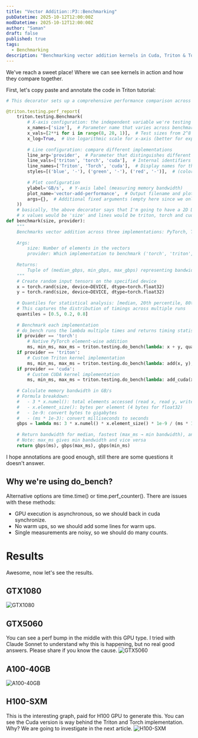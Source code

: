 ```yaml
---
title: "Vector Addition::P3::Benchmarking"
pubDatetime: 2025-10-12T12:00:00Z
modDatetime: 2025-10-12T12:00:00Z
author: "Saman"
draft: false
published: true
tags:
  - Benchmarking
description: "Benchmarking vector addition kernels in Cuda, Triton & Torch"
---
```

We've reach a sweet place! Where we can see kernels in action and how they compare together.

First, let's copy paste and annotate the code in Triton tutorial:

```python
# This decorator sets up a comprehensive performance comparison across different implementations

@triton.testing.perf_report(
    triton.testing.Benchmark(
        # X-axis configuration: the independent variable we're testing
        x_names=['size'],  # Parameter name that varies across benchmark runs
        x_vals=[2**i for i in range(8, 28, 1)],  # Test sizes from 2^8 (256) to 2^27 (134M) elements
        x_log=True,  # Use logarithmic scale for x-axis (better for exponential ranges)
        
        # Line configuration: compare different implementations
        line_arg='provider',  # Parameter that distinguishes different implementations
        line_vals=['triton', 'torch', 'cuda'],  # Internal identifiers for each implementation
        line_names=['Triton', 'Torch', 'cuda'],  # Display names for the legend
        styles=[('blue', '-'), ('green', '-'), ('red', '-')],  # (color, line_style) tuples
        
        # Plot configuration
        ylabel='GB/s',  # Y-axis label (measuring memory bandwidth)
        plot_name='vector-add-performance',  # Output filename and plot title
        args={},  # Additional fixed arguments (empty here since we only vary size/provider)
    ))
    # basically, the above decorator says that I'm going to have a 2D Diagram
    # x values would be 'size' and lines would be triton, torch and cuda.
def benchmark(size, provider):
    """
    Benchmarks vector addition across three implementations: PyTorch, Triton, and CUDA.
    
    Args:
        size: Number of elements in the vectors
        provider: Which implementation to benchmark ('torch', 'triton', or 'cuda')
    
    Returns:
        Tuple of (median_gbps, min_gbps, max_gbps) representing bandwidth at different quantiles
    """
    # Create random input tensors on the specified device
    x = torch.rand(size, device=DEVICE, dtype=torch.float32)
    y = torch.rand(size, device=DEVICE, dtype=torch.float32)
    
    # Quantiles for statistical analysis: [median, 20th percentile, 80th percentile]
    # This captures the distribution of timings across multiple runs
    quantiles = [0.5, 0.2, 0.8]
    
    # Benchmark each implementation
    # do_bench runs the lambda multiple times and returns timing statistics
    if provider == 'torch':
        # Native PyTorch element-wise addition
        ms, min_ms, max_ms = triton.testing.do_bench(lambda: x + y, quantiles=quantiles)
    if provider == 'triton':
        # Custom Triton kernel implementation
        ms, min_ms, max_ms = triton.testing.do_bench(lambda: add(x, y), quantiles=quantiles)
    if provider == 'cuda':
        # Custom CUDA kernel implementation
        ms, min_ms, max_ms = triton.testing.do_bench(lambda: add_cuda(x, y), quantiles=quantiles)
    
    # Calculate memory bandwidth in GB/s
    # Formula breakdown:
    #   - 3 * x.numel(): total elements accessed (read x, read y, write output)
    #   - x.element_size(): bytes per element (4 bytes for float32)
    #   - 1e-9: convert bytes to gigabytes
    #   - (ms * 1e-3): convert milliseconds to seconds
    gbps = lambda ms: 3 * x.numel() * x.element_size() * 1e-9 / (ms * 1e-3)
    
    # Return bandwidth for median, fastest (max_ms → min bandwidth), and slowest (min_ms → max bandwidth)
    # Note: max_ms gives min bandwidth and vice versa
    return gbps(ms), gbps(max_ms), gbps(min_ms)
```

I hope annotations are good enough, still there are some questions it doesn't answer.

## Why we're using do_bench?
Alternative options are time.time() or time.perf_counter(). There are issues with these methods:
- GPU execution is asynchronous, so we should back in cuda synchronize.
- No warm ups, so we should add some lines for warm ups.
- Single measurements are noisy, so we should do many counts.

# Results
Awesome, now let's see the results.

## GTX1080
![GTX1080](../../assets/images/GTX1080.png)
## GTX5060
You can see a perf bump in the middle with this GPU type. I tried with Claude Sonnet to understand why this is happening, but no real good answers. Please share if you know the cause.
![GTX5060](../../assets/images/GTX5060.png)
## A100-40GB
![A100-40GB](../../assets/images/A10040GBsxm4.png)
## H100-SXM
This is the interesting graph, paid for H100 GPU to generate this. You can see the Cuda version is way behind the Triton and Torch implementation. Why? We are going to investigate in the next article.
![H100-SXM](../../assets/images/H100-SXM.png)
